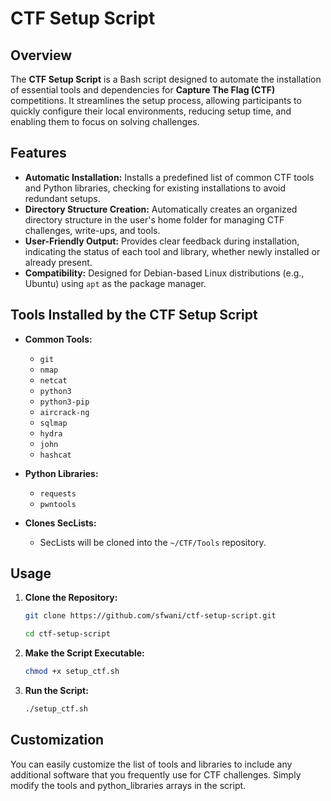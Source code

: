 # CTF Setup Script

## Overview

The **CTF Setup Script** is a Bash script designed to automate the installation of essential tools and dependencies for **Capture The Flag (CTF)** competitions. It streamlines the setup process, allowing participants to quickly configure their local environments, reducing setup time, and enabling them to focus on solving challenges.

## Features

- **Automatic Installation:** Installs a predefined list of common CTF tools and Python libraries, checking for existing installations to avoid redundant setups.
- **Directory Structure Creation:** Automatically creates an organized directory structure in the user's home folder for managing CTF challenges, write-ups, and tools.
- **User-Friendly Output:** Provides clear feedback during installation, indicating the status of each tool and library, whether newly installed or already present.
- **Compatibility:** Designed for Debian-based Linux distributions (e.g., Ubuntu) using `apt` as the package manager.

## Tools Installed by the CTF Setup Script

- **Common Tools:**
  - `git`
  - `nmap`
  - `netcat`
  - `python3`
  - `python3-pip`
  - `aircrack-ng`
  - `sqlmap`
  - `hydra`
  - `john`
  - `hashcat`

- **Python Libraries:**
  - `requests`
  - `pwntools`

- **Clones SecLists:**
  - SecLists will be cloned into the `~/CTF/Tools` repository.

## Usage

1. **Clone the Repository:**
   ```bash
   git clone https://github.com/sfwani/ctf-setup-script.git
   ```
   ```bash
   cd ctf-setup-script
   ```
2. **Make the Script Executable:**
   ```bash
   chmod +x setup_ctf.sh
   ```
3. **Run the Script:**
   ```bash
   ./setup_ctf.sh
   ```
## Customization

You can easily customize the list of tools and libraries to include any additional software that you frequently use for CTF challenges. Simply modify the tools and python_libraries arrays in the script.
